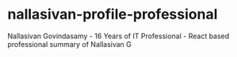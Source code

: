 # nallasivan-profile-professional
Nallasivan Govindasamy - 16 Years of IT Professional - React based professional summary of Nallasivan G
